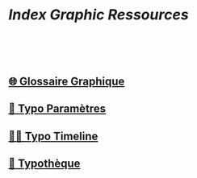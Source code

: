 # *Index Graphic Ressources*
# &nbsp;
## [🌐 Glossaire Graphique](/index-graphic-terminology)
## [🧬 Typo Paramètres](/parameter-typefaces)
## [✍🏻 Typo Timeline](/overview-writing-history)
## [🔡 Typothèque](http://typo.eracom.ch)
